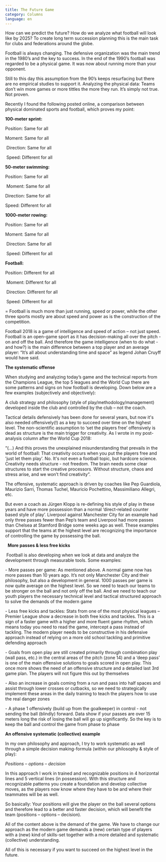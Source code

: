 ```yaml
---
title: The Future Game
category: Columns
language: en
---
```

How can we predict the future? How do we analyze what football will look like by 2025? To create long term succession planning this is the main task for clubs and federations around the globe.

Football is always changing. The defensive organization was the main trend in the 1980’s and the key to success. In the end of the 1990’s football was regarded to be a physical game. It was now about running more than your opponent. 

Still to this day this assumption from the 90’s keeps resurfacing but there are no empirical studies to support it. Analyzing the physical data: Teams don’t win more games or more tittles the more they run. It’s simply not true. Not proven.

Recently I found the following posted online, a comparison between physical dominated sports and football, which proves my point:

**100-meter sprint:**

Position: Same for all

Moment: Same for all

 Direction: Same for all

 Speed: Different for all

**50-meter swimming: **

Position: Same for all

 Moment: Same for all 

Direction: Same for all 

Speed: Different for all

**1000-meter rowing:**

Position: Same for all 

Moment: Same for all

 Direction: Same for all

 Speed: Different for all

**Football:**

Position: Different for all

 Moment: Different for all

 Direction: Different for all

 Speed: Different for all 

\= Football is much more than just running, speed or power, while the other three sports mostly are about speed and power as is the construction of the competition.

Football 2018 is a game of intelligence and speed of action – not just speed. Football is an open-game sport as it has decision-making all over the pitch - on and off the ball. And therefore the game intelligence (when to do what - and how?) is the main difference between a top player and an average player: “It’s all about understanding time and space” as legend Johan Cruyff would have said.  

**The systematic offense**

When studying and analyzing today’s game and the technical reports from the Champions League, the top 5 leagues and the World Cup there are some patterns and signs on how football is developing. Down below are a few examples (subjectively and objectively):

A club strategy and philosophy (style of play/methodology/management) developed inside the club and controlled by the club – not the coach. 

Tactical details defensively has been done for several years, but now it's also needed offensively(!) as a key to succeed over time on the highest level. The non-scientific assumption to ‘set the players free’ offensively is dead as structure is the main trigger for creativity. As I wrote in my post-analysis column after the World Cup 2018:

“(…) And this proves the unexplained misunderstanding that prevails in the world of football: That creativity occurs when you put the players free and 'just let them play'. No. It's not even a football topic, but hardcore science. Creativity needs structure - not freedom. The brain needs some clear structures to start the creative processors. Without structure, chaos and stress arise, and we won’t find creativity”.

The offensive, systematic approach is driven by coaches like Pep Guardiola, Maurizio Sarri, Thomas Tuchel, Mauricio Pochettino, Massimiliano Allegri, etc. 

But even a coach as Jürgen Klopp is re-defining his style of play in these years and have more possession than a normal ‘direct-related counter based style of play’. Liverpool against Manchester City for an example had only three passes fewer than Pep’s team and Liverpool had more passes than Chelsea at Stamford Bridge some weeks ago as well. These examples support that the teams at the highest level are recognizing the importance of controlling the game by possessing the ball. 

  **More passes & less free kicks**

 Football is also developing when we look at data and analyze the development through measurable tools. Some examples:

\- More passes per game: As mentioned above. A normal game now has more passes than 10 years ago. It’s not only Manchester City and their philosophy, but also a development in general. 1000 passes per game is now quite average on the highest level. So we need to teach our teams to be stronger on the ball and not only off the ball. And we need to teach our youth players the necessary technical level and tactical structured approach to solve the demands of the modern game

\- Less free kicks and tackles: Stats from one of the most physical leagues – Premier League show a decrease in both free kicks and tackles. This is a sign of a faster game with a higher and more fluent game rhythm, which means today you need to read the game, intercept a pass instead of tackling. The modern player needs to be constructive in his defensive approach instead of relying on a more old school tackling and primitive defending approach

\- Goals from open play are still created primarily through combination play (wall pass, etc.) in the central areas of the pitch (zone 14) and a ‘deep pass’ is one of the main offensive solutions to goals scored in open play.  This once more shows the need of an offensive structure and a detailed last 3rd game plan. The players will not figure this out by themselves

\- Also an increase in goals coming from a run and pass into half spaces and assist through lower crosses or cutbacks, so we need to strategically implement these areas in the daily training to teach the players how to use the real danger zones

\- A phase 1 offensively (build up from the goalkeeper) in control - not sending the ball (blindly) forward. Data show if your passes are over 15 meters long the risk of losing the ball will go up significantly. So the key is to keep the ball and control the game from phase to phase

**An offensive systematic (collective) example**

In my own philosophy and approach, I try to work systematic as well through a simple decision making-formula (within our philosophy & style of play): 

_Positions – options – decision_

In this approach I work in trained and recognizable positions in 4 horizontal lines and 5 vertical lines (in possession). With this structure and recognizable patterns you create a foundation and develop collective moves, as the players now know where they have to be and where their teammates will be as well.

So basically: Your positions will give the player on the ball several options and therefore lead to a better and faster decision, which will benefit the team (positions – options – decision).

All of the content above is the demand of the game. We have to change our approach as the modern game demands a (new) certain type of players with a (new) kind of skills-set together with a more detailed and systematic (collective) understanding.

All of this is necessary if you want to succeed on the highest level in the future.
